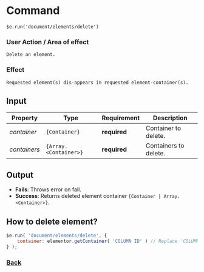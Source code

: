 # Command
  `$e.run('document/elements/delete')`

### User Action / Area of effect
    Delete an element.
     
### Effect
    Requested element(s) dis-appears in requested element-container(s).

## Input
| Property     | Type                  | Requirement   | Description |
|---           |---                    |---            |---|
| _container_  | `{Container}`         | **required**  | Container to delete.
| _containers_ | `{Array.<Container>}` | **required**  | Containers to delete.

## Output
   * **Fails**: Throws error on fail.
   * **Success**: Returns deleted element container `{Container | Array.<Container>}`.
   
## How to delete element?
```javascript
$e.run( 'document/elements/delete', {
    container: elementor.getContainer( 'COLUMN ID' ) // Replace 'COLUMN ID' with your column id.
} );
```

### [Back](../usability.index.md) 
